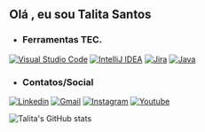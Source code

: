 ## Olá , eu sou Talita Santos

* ### Ferramentas TEC.

[![Visual Studio Code](https://img.shields.io/badge/Visual_Studio_Code-0078D4?style=for-the-badge&logo=visual%20studio%20code&logoColor=white)](https://code.visualstudio.com/Download)
[![IntelliJ IDEA](https://img.shields.io/badge/IntelliJ_IDEA-000000.svg?style=for-the-badge&logo=intellij-idea&logoColor=white)](https://www.jetbrains.com/idea/download/?fromIDE=#section=windows)
[![Jira](https://img.shields.io/badge/Jira-0052CC?style=for-the-badge&logo=Jira&logoColor=white)](https://id.atlassian.com/manage-profile/profile-and-visibility)
[![Java](https://img.shields.io/badge/Java-ED8B00?style=for-the-badge&logo=java&logoColor=white)](https://www.oracle.com/br/java/technologies/downloads/#java11-windows)

* ### Contatos/Social

[![Linkedin](https://img.shields.io/badge/LinkedIn-0077B5?style=for-the-badge&logo=linkedin&logoColor=white)](https://www.linkedin.com/in/talita-priscila-farias-santos-453526150/)
[![Gmail](https://img.shields.io/badge/Gmail-D14836?style=for-the-badge&logo=gmail&logoColor=white)](https://mail.google.com/mail/u/0/#inbox)
[![Instagram](https://img.shields.io/badge/Instagram-E4405F?style=for-the-badge&logo=instagram&logoColor=white)](https://www.instagram.com/8talita/)
[![Youtube](https://img.shields.io/badge/YouTube-FF0000?style=for-the-badge&logo=youtube&logoColor=white)](https://www.youtube.com/@talitapriscila6134/channels)


![Talita's GitHub stats](https://github-readme-stats.vercel.app/api?username=8talita&show_icons=true&theme=dark)



